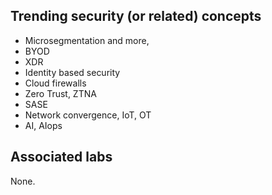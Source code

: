 ## Trending security (or related) concepts

- Microsegmentation and more,
- BYOD
- XDR
- Identity based security
- Cloud firewalls
- Zero Trust, ZTNA
- SASE
- Network convergence, IoT, OT
- AI, AIops

## Associated labs

None.
